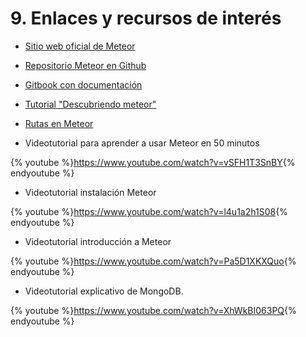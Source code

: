 # 9. Enlaces y recursos de interés

- [Sitio web oficial de Meteor](https://www.meteor.com/)

- [Repositorio Meteor en Github](https://github.com/meteor/meteor)

- [Gitbook con documentación](https://gotrecillo.gitbooks.io/meteordocumentation/content/)

- [Tutorial "Descubriendo meteor"](http://es.discovermeteor.com/chapters/introduction/)

- [Rutas en Meteor](https://www.uno-de-piera.com/rutas-en-meteor-con-iron-router/)

- Videotutorial para aprender a usar Meteor en 50 minutos

{% youtube %}<https://www.youtube.com/watch?v=vSFH1T3SnBY>{% endyoutube %}

- Videotutorial instalación Meteor

{% youtube %}<https://www.youtube.com/watch?v=l4u1a2h1S08>{% endyoutube %}

- Videotutorial introducción a Meteor

{% youtube %}<https://www.youtube.com/watch?v=Pa5D1XKXQuo>{% endyoutube %}

- Videotutorial explicativo de MongoDB.

{% youtube %}<https://www.youtube.com/watch?v=XhWkBI063PQ>{% endyoutube %}
